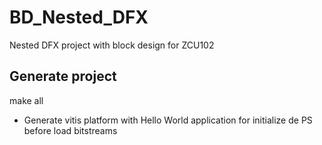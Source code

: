 # BD_Nested_DFX
Nested DFX project with block design for ZCU102
## Generate project
make all
- Generate vitis platform with Hello World application for initialize de PS before load bitstreams
